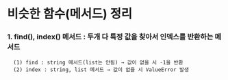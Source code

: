 # 비슷한 함수(메서드) 정리

### 1. find(), index() 메서드 : 두개 다 **특정 값을 찾아서 인덱스를 반환**하는 메서드  
      (1) find : string 메서드(list는 안됨) → 값이 없을 시 -1을 반환  
      (2) index : string, list 메서드 → 값이 없을 시 ValueError 발생  
